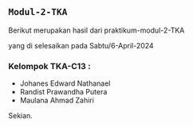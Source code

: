 ## `Modul-2-TKA`

Berikut merupakan hasil dari praktikum-modul-2-TKA

yang di selesaikan pada Sabtu/6-April-2024

### Kelompok TKA-C13 :

- Johanes Edward Nathanael
- Randist Prawandha Putera
- Maulana Ahmad Zahiri

Sekian.
